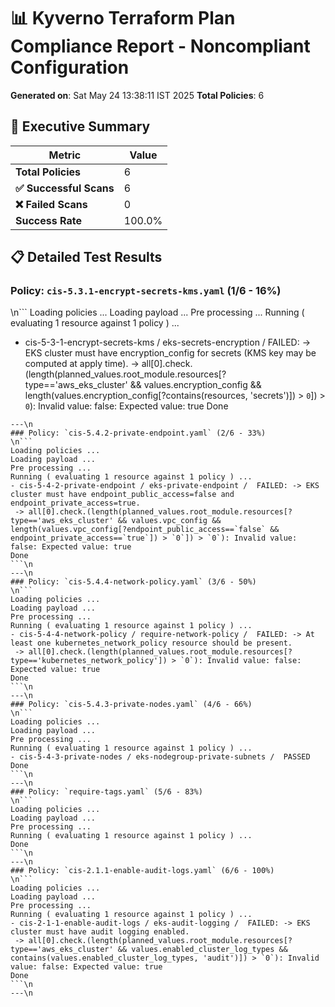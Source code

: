 # 📊 Kyverno Terraform Plan Compliance Report - Noncompliant Configuration

**Generated on**: Sat May 24 13:38:11 IST 2025
**Total Policies**: 6

## 🎯 Executive Summary

| Metric | Value |
|--------|-------|
| **Total Policies** | 6 |
| **✅ Successful Scans** | 6 |
| **❌ Failed Scans** | 0 |
| **Success Rate** | 100.0% |

## 📋 Detailed Test Results

### Policy: `cis-5.3.1-encrypt-secrets-kms.yaml` (1/6 - 16%)
\n```
Loading policies ...
Loading payload ...
Pre processing ...
Running ( evaluating 1 resource against 1 policy ) ...
- cis-5-3-1-encrypt-secrets-kms / eks-secrets-encryption /  FAILED: -> EKS cluster must have encryption_config for secrets (KMS key may be computed at apply time).
 -> all[0].check.(length(planned_values.root_module.resources[?type=='aws_eks_cluster' && values.encryption_config && length(values.encryption_config[?contains(resources, 'secrets')]) > `0`]) > `0`): Invalid value: false: Expected value: true
Done
```\n
---\n
### Policy: `cis-5.4.2-private-endpoint.yaml` (2/6 - 33%)
\n```
Loading policies ...
Loading payload ...
Pre processing ...
Running ( evaluating 1 resource against 1 policy ) ...
- cis-5-4-2-private-endpoint / eks-private-endpoint /  FAILED: -> EKS cluster must have endpoint_public_access=false and endpoint_private_access=true.
 -> all[0].check.(length(planned_values.root_module.resources[?type=='aws_eks_cluster' && values.vpc_config && length(values.vpc_config[?endpoint_public_access==`false` && endpoint_private_access==`true`]) > `0`]) > `0`): Invalid value: false: Expected value: true
Done
```\n
---\n
### Policy: `cis-5.4.4-network-policy.yaml` (3/6 - 50%)
\n```
Loading policies ...
Loading payload ...
Pre processing ...
Running ( evaluating 1 resource against 1 policy ) ...
- cis-5-4-4-network-policy / require-network-policy /  FAILED: -> At least one kubernetes_network_policy resource should be present.
 -> all[0].check.(length(planned_values.root_module.resources[?type=='kubernetes_network_policy']) > `0`): Invalid value: false: Expected value: true
Done
```\n
---\n
### Policy: `cis-5.4.3-private-nodes.yaml` (4/6 - 66%)
\n```
Loading policies ...
Loading payload ...
Pre processing ...
Running ( evaluating 1 resource against 1 policy ) ...
- cis-5-4-3-private-nodes / eks-nodegroup-private-subnets /  PASSED
Done
```\n
---\n
### Policy: `require-tags.yaml` (5/6 - 83%)
\n```
Loading policies ...
Loading payload ...
Pre processing ...
Running ( evaluating 1 resource against 1 policy ) ...
Done
```\n
---\n
### Policy: `cis-2.1.1-enable-audit-logs.yaml` (6/6 - 100%)
\n```
Loading policies ...
Loading payload ...
Pre processing ...
Running ( evaluating 1 resource against 1 policy ) ...
- cis-2-1-1-enable-audit-logs / eks-audit-logging /  FAILED: -> EKS cluster must have audit logging enabled.
 -> all[0].check.(length(planned_values.root_module.resources[?type=='aws_eks_cluster' && values.enabled_cluster_log_types && contains(values.enabled_cluster_log_types, 'audit')]) > `0`): Invalid value: false: Expected value: true
Done
```\n
---\n
